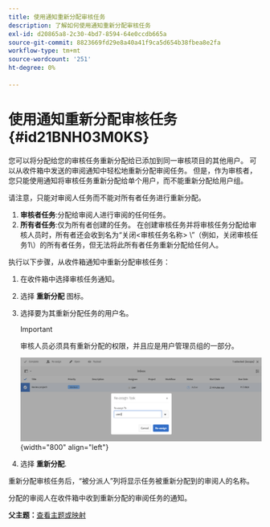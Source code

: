 ```yaml
---
title: 使用通知重新分配审核任务
description: 了解如何使用通知重新分配审核任务
exl-id: d20865a8-2c30-4bd7-8594-64e0ccdb665a
source-git-commit: 8823669fd29e8a40a41f9ca5d654b38fbea8e2fa
workflow-type: tm+mt
source-wordcount: '251'
ht-degree: 0%

---
```


# 使用通知重新分配审核任务 {#id21BNH03M0KS}

您可以将分配给您的审核任务重新分配给已添加到同一审核项目的其他用户。 可以从收件箱中发送的审阅通知中轻松地重新分配审阅任务。 但是，作为审核者，您只能使用通知将审核任务重新分配给单个用户，而不能重新分配给用户组。

请注意，只能对审阅人任务而不能对所有者任务进行重新分配。

1. **审核者任务**:分配给审阅人进行审阅的任何任务。
1. **所有者任务**:仅为所有者创建的任务。 在创建审核任务并将审核任务分配给审核人员时，所有者还会收到名为“关闭&lt;审核任务名称\> \”（例如，关闭审核任务1\）的所有者任务，但无法将此所有者任务重新分配给任何人。

执行以下步骤，从收件箱通知中重新分配审核任务：

1. 在收件箱中选择审核任务通知。
1. 选择 **重新分配** 图标。
1. 选择要为其重新分配任务的用户名。

   >[!IMPORTANT]
   >
   > 审核人员必须具有重新分配的权限，并且应是用户管理员组的一部分。

   ![](images/reassign-user-inbox.png){width="800" align="left"}

1. 选择 **重新分配**.

重新分配审核任务后，“被分派人”列将显示任务被重新分配到的审阅人的名称。

分配的审阅人在收件箱中收到重新分配的审阅任务的通知。

**父主题：**[&#x200B;查看主题或映射](review.md)
